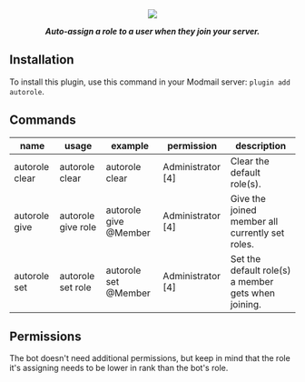 <div align="center">
    <img  src="https://i.imgur.com/7DNRLHT.png" align="center">
    <p><strong><i>Auto-assign a role to a user when they join your server.</i></strong></p>
</div>

## Installation

To install this plugin, use this command in your Modmail server: `plugin add autorole`.

## Commands

| name           | usage              | example               | permission        | description                                         |
| -------------- | ------------------ | --------------------- | ----------------- | --------------------------------------------------- |
| autorole clear | autorole clear     | autorole clear        | Administrator [4] | Clear the default role(s).                          |
| autorole give  | autorole give role | autorole give @Member | Administrator [4] | Give the joined member all currently set roles.     |
| autorole set   | autorole set role  | autorole set @Member  | Administrator [4] | Set the default role(s) a member gets when joining. |

## Permissions

The bot doesn't need additional permissions, but keep in mind that the role it's assigning needs to be lower in rank than the bot's role.
